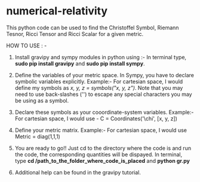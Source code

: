 # numerical-relativity

This python code can be used to find the Christoffel Symbol, Riemann Tesnor, Ricci Tensor and Ricci Scalar for a given metric. 

HOW TO USE : -

1. Install gravipy and sympy modules in python using :- In terminal type, **sudo pip install gravipy** and **sudo pip install sympy**.

2. Define the variables of your metric space. In Sympy, you have to declare symbolic variables explicitly. 
    Example:- For cartesian space, I would define my symbols as _x, y, z = symbols("x, y, z")_. 
    Note that you may need to use back-slashes ('\') to escape any special characters you may be using as a symbol. 
    
3. Declare these symbols as your cooordinate-system variables. 
    Example:- For cartesian space, I would use - C = Coordinates('\chi', [x, y, z])

4. Define your metric matrix. 
    Example:- For cartesian space, I would use Metric = diag(1,1,1)

5. You are ready to go!! Just cd to the directory where the code is and run the code, the corresponding quantities will be dispayed. In terminal, type **cd /path_to_the_folder_where_code_is_placed** and **python gr.py**
   
6. Additional help can be found in the gravipy tutorial. 
